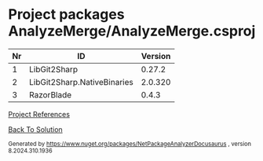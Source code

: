 
# Project packages AnalyzeMerge/AnalyzeMerge.csproj

|Nr|ID|Version|
| ----------- | ----------- | ----------- |
| 1 | LibGit2Sharp | 0.27.2 |
| 2 | LibGit2Sharp.NativeBinaries | 2.0.320 |
| 3 | RazorBlade | 0.4.3 |



[Project References](ProjectReferences)


[Back To Solution](../../ProjectRelation)

<small>Generated  by https://www.nuget.org/packages/NetPackageAnalyzerDocusaurus , version 8.2024.310.1936</small>


